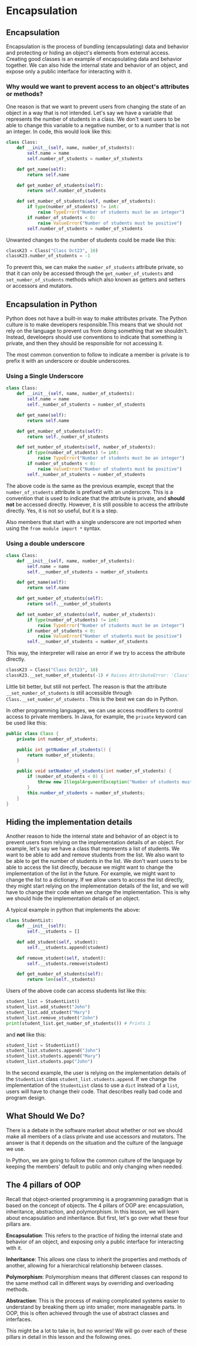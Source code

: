 # Encapsulation

## Encapsulation

Encapsulation is the process of bundling (encapsulating) data and behavior and protecting or hiding an object's elements from external access. Creating good classes is an example of encapsulating data and behavior together. We can also hide the internal state and behavior of an object, and expose only a public interface for interacting with it.

### Why would we want to prevent access to an object's attributes or methods?

One reason is that we want to prevent users from changing the state of an object in a way that is not intended. Let's say we have a variable that represents the number of students in a class. We don't want users to be able to change this variable to a negative number, or to a number that is not an integer. In code, this would look like this:

```python
class Class:
    def __init__(self, name, number_of_students):
        self.name = name
        self.number_of_students = number_of_students

    def get_name(self):
        return self.name

    def get_number_of_students(self):
        return self.number_of_students

    def set_number_of_students(self, number_of_students):
        if type(number_of_students) != int:
            raise TypeError("Number of students must be an integer")
        if number_of_students < 0:
            raise ValueError("Number of students must be positive")
        self.number_of_students = number_of_students
```

Unwanted changes to the number of students could be made like this:

```python
classK23 = Class("Class Oct23", 10)
classK23.number_of_students = -1
```

To prevent this, we can make the `number_of_students` attribute private, so that it can only be accessed through the `get_number_of_students` and `set_number_of_students` methods which also known as getters and setters or accessors and mutators.

## Encapsulation in Python

Python does not have a built-in way to make attributes private. The Python culture is to make developers responsible.This means that we should not rely on the language to prevent us from doing something that we shouldn't. Instead, develoeprs should use conventions to indicate that something is private, and then they should be responsible for not accessing it.

The most common convention to follow to indicate a member is private is to prefix it with an underscore or double underscores.

### Using a Single Underscore

```python
class Class:
    def __init__(self, name, number_of_students):
        self.name = name
        self._number_of_students = number_of_students

    def get_name(self):
        return self.name

    def get_number_of_students(self):
        return self._number_of_students

    def set_number_of_students(self, number_of_students):
        if type(number_of_students) != int:
            raise TypeError("Number of students must be an integer")
        if number_of_students < 0:
            raise ValueError("Number of students must be positive")
        self._number_of_students = number_of_students
```

The above code is the same as the previous example, except that the `number_of_students` attribute is prefixed with an underscore. This is a convention that is used to indicate that the attribute is private, and **should not** be accessed directly. However, it is still possible to access the attribute directly. Yes, it is not so useful, but it is a step.

Also members that start with a single underscore are not imported when using the `from module import *` syntax.

### Using a double underscore

```python
class Class:
    def __init__(self, name, number_of_students):
        self.name = name
        self.__number_of_students = number_of_students

    def get_name(self):
        return self.name

    def get_number_of_students(self):
        return self.__number_of_students

    def set_number_of_students(self, number_of_students):
        if type(number_of_students) != int:
            raise TypeError("Number of students must be an integer")
        if number_of_students < 0:
            raise ValueError("Number of students must be positive")
        self.__number_of_students = number_of_students
```

This way, the interpreter will raise an error if we try to access the attribute directly.

```python
classK23 = Class("Class Oct23", 10)
classK23.__set_number_of_students(-1) # Raises AttributeError: 'Class' object has no attribute '__set_number_of_students'

```

Little bit better, but still not perfect. The reason is that the attribute `__set_number_of_students` is still accessible through `Class.__set_number_of_students` . This is the best we can do in Python.

In other programming languages, we can use access modifiers to control access to private members. In Java, for example, the `private` keyword can be used like this:

```java
public class Class {
    private int number_of_students;

    public int getNumber_of_students() {
        return number_of_students;
    }

    public void setNumber_of_students(int number_of_students) {
        if (number_of_students < 0) {
            throw new IllegalArgumentException("Number of students must be positive");
        }
        this.number_of_students = number_of_students;
    }
}
```

## Hiding the implementation details

Another reason to hide the internal state and behavior of an object is to prevent users from relying on the implementation details of an object. For example, let's say we have a class that represents a list of students. We want to be able to add and remove students from the list. We also want to be able to get the number of students in the list. We don't want users to be able to access the list directly, because we might want to change the implementation of the list in the future. For example, we might want to change the list to a dictionary. If we allow users to access the list directly, they might start relying on the implementation details of the list, and we will have to change their code when we change the implementation. This is why we should hide the implementation details of an object.

A typical example in python that implements the above:

```python
class StudentList:
    def __init__(self):
        self.__students = []

    def add_student(self, student):
        self.__students.append(student)

    def remove_student(self, student):
        self.__students.remove(student)

    def get_number_of_students(self):
        return len(self._students)
```

Users of the above code can access students list like this:

```python
student_list = StudentList()
student_list.add_student("John")
student_list.add_student("Mary")
student_list.remove_student("John")
print(student_list.get_number_of_students()) # Prints 1
```

and **not** like this:

```python
student_list = StudentList()
student_list.students.append("John")
student_list.students.append("Mary")
student_list.students.pop("John")
```

In the second example, the user is relying on the implementation details of the `StudentList` class `student_list.students.append`. If we change the implementation of the `StudentList` class to use a `dict` instead of a `list`, users will have to change their code. That describes really bad code and program design.

## What Should We Do?

There is a debate in the software market about whether or not we should make all members of a class private and use accessors and mutators. The answer is that it depends on the situation and the culture of the language we use.

In Python, we are going to follow the common culture of the language by keeping the members' default to public and only changing when needed.

## The 4 pillars of OOP

Recall that object-oriented programming is a programming paradigm that is based on the concept of objects. The 4 pillars of OOP are: encapsulation, inheritance, abstraction, and polymorphism. In this lesson, we will learn about encapsulation and inheritance. But first, let's go over what these four pillars are.

**Encapsulation**: This refers to the practice of hiding the internal state and behavior of an object, and exposing only a public interface for interacting with it.

**Inheritance**: This allows one class to inherit the properties and methods of another, allowing for a hierarchical relationship between classes.

**Polymorphism**: Polymorphism means that different classes can respond to the same method call in different ways by overriding and overloading methods.

**Abstraction**: This is the process of making complicated systems easier to understand by breaking them up into smaller, more manageable parts. In OOP, this is often achieved through the use of abstract classes and interfaces.

This might be a lot to take in, but no worries! We will go over each of these pillars in detail in this lesson and the following ones.
